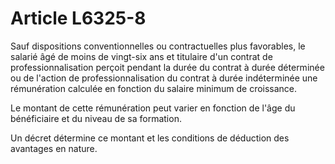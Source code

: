 # Article L6325-8

Sauf dispositions conventionnelles ou contractuelles plus favorables, le salarié âgé de moins de vingt-six ans et titulaire d'un contrat de professionnalisation perçoit pendant la durée du contrat à durée déterminée ou de l'action de professionnalisation du contrat à durée indéterminée une rémunération calculée en fonction du salaire minimum de croissance.

Le montant de cette rémunération peut varier en fonction de l'âge du bénéficiaire et du niveau de sa formation.

Un décret détermine ce montant et les conditions de déduction des avantages en nature.